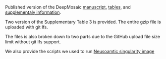 Published version of the DeepMosaic [manuscript](https://github.com/Virginiaxu/DeepMosaic/blob/master/Publication/s41587-022-01559-w.pdf), [tables](https://github.com/Virginiaxu/DeepMosaic/blob/master/Publication/41587_2022_1559_MOESM3_ESM.xlsx), and [supplementaly information](https://github.com/Virginiaxu/DeepMosaic/blob/master/Publication/41587_2022_1559_MOESM1_ESM.pdf).

Two version of the Supplementary Table 3 is provided. The entire gzip file is uploaded with git lfs.

The files is also broken down to two parts due to the GitHub upload file size limit without git lfs support.

We also provide the scripts we used to run [Neusoamtic singularity image](https://github.com/Virginiaxu/DeepMosaic/blob/master/Publication/run_Neusomatic.sh)
